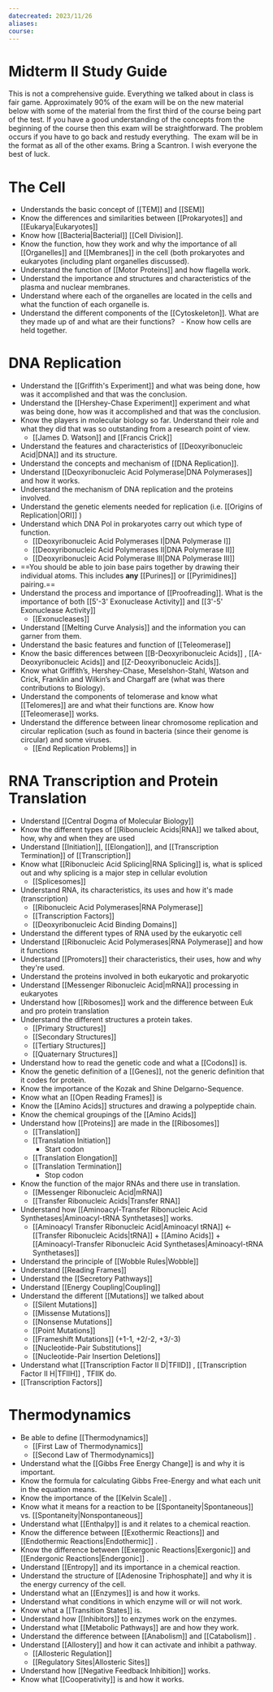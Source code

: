 ```yaml
---
datecreated: 2023/11/26
aliases: 
course:
---
```

# Midterm II Study Guide

This is not a comprehensive guide. Everything we talked about in class is fair game. Approximately 90% of the exam will be on the new material below with some of the material from the first third of the course being part of the test. If you have a good understanding of the concepts from the beginning of the course then this exam will be straightforward. The problem occurs if you have to go back and restudy everything.  The exam will be in the format as all of the other exams. Bring a Scantron. I wish everyone the best of luck.

# The Cell

- Understands the basic concept of [[TEM]] and [[SEM]] 
- Know the differences and similarities between [[Prokaryotes]] and [[Eukarya|Eukaryotes]]
- Know how [[Bacteria|Bacterial]] [[Cell Division]].
- Know the function, how they work and why the importance of all [[Organelles]] and [[Membranes]] in the cell (both prokaryotes and eukaryotes (including plant organelles discussed).
- Understand the function of [[Motor Proteins]] and how flagella work.
- Understand the importance and structures and characteristics of the plasma and nuclear membranes.
- Understand where each of the organelles are located in the cells and what the function of each organelle is.
- Understand the different components of the [[Cytoskeleton]]. What are they made up of and what are their functions? 
 - Know how cells are held together.

# DNA Replication

- Understand the [[Griffith's Experiment]] and what was being done, how was it accomplished and that was the conclusion.
- Understand the [[Hershey-Chase Experiment]] experiment and what was being done, how was it accomplished and that was the conclusion.
- Know the players in molecular biology so far. Understand their role and what they did that was so outstanding from a research point of view.
	- [[James D. Watson]] and [[Francis Crick]]
- Understand the features and characteristics of [[Deoxyribonucleic Acid|DNA]] and its structure.
- Understand the concepts and mechanism of [[DNA Replication]].
- Understand [[Deoxyribonucleic Acid Polymerase|DNA Polymerases]] and how it works.
- Understand the mechanism of DNA replication and the proteins involved. 
- Understand the genetic elements needed for replication (i.e. [[Origins of Replication|ORI]] ) 
- Understand which DNA Pol in prokaryotes carry out which type of function.
	- [[Deoxyribonucleic Acid Polymerases I|DNA Polymerase I]]
	- [[Deoxyribonucleic Acid Polymerases II|DNA Polymerase II]]
	- [[Deoxyribonucleic Acid Polymerase III|DNA Polymerase III]]
- ==You should be able to join base pairs together by drawing their individual atoms. This includes **any** [[Purines]] or [[Pyrimidines]] pairing.==
- Understand the process and importance of [[Proofreading]]. What is the importance of both [[5'-3' Exonuclease Activity]] and [[3'-5' Exonuclease Activity]]
	- [[Exonucleases]] 
- Understand [[Melting Curve Analysis]] and the information you can garner from them.
- Understand the basic features and function of [[Teleomerase]] 
- Know the basic differences between [[B-Deoxyribonucleic Acids]] , [[A-Deoxyribonucleic Acids]]  and [[Z-Deoxyribonucleic Acids]].
- Know what Griffith’s, Hershey-Chase, Meselshon-Stahl, Watson and Crick, Franklin and Wilkin’s and Chargaff are (what was there contributions to Biology).
- Understand the components of telomerase and know what [[Telomeres]] are and what their functions are. Know how [[Teleomerase]] works.
- Understand the difference between linear chromosome replication and circular replication (such as found in bacteria (since their genome is circular) and some viruses.
	- [[End Replication Problems]] in 


# RNA Transcription and Protein Translation

- Understand [[Central Dogma of Molecular Biology]]
- Know the different types of [[Ribonucleic Acids|RNA]] we talked about, how, why and when they are used
- Understand [[Initiation]], [[Elongation]], and [[Transcription Termination]] of [[Transcription]] 
- Know what [[Ribonucleic Acid Splicing|RNA Splicing]] is, what is spliced out and why splicing is a major step in cellular evolution
	- [[Splicesomes]]
- Understand RNA, its characteristics, its uses and how it's made (transcription)
	- [[Ribonucleic Acid Polymerases|RNA Polymerase]] 
	- [[Transcription Factors]] 
	- [[Deoxyribonucleic Acid Binding Domains]] 
- Understand the different types of RNA used by the eukaryotic cell
- Understand [[Ribonucleic Acid Polymerases|RNA Polymerase]] and how it functions
- Understand [[Promoters]] their characteristics, their uses, how and why they're used.
- Understand the proteins involved in both eukaryotic and prokaryotic
- Understand [[Messenger Ribonucleic Acid|mRNA]] processing in eukaryotes
- Understand how [[Ribosomes]] work and the difference between Euk and pro protein translation
- Understand the different structures a protein takes.
	- [[Primary Structures]]
	- [[Secondary Structures]]
	- [[Tertiary Structures]]
	- [[Quaternary Structures]]
- Understand how to read the genetic code and what a [[Codons]] is.
- Know the genetic definition of a [[Genes]], not the generic definition that it codes for protein.
- Know the importance of the Kozak and Shine Delgarno-Sequence.
- Know what an [[Open Reading Frames]] is
- Know the [[Amino Acids]] structures and drawing a polypeptide chain.
- Know the chemical groupings of the [[Amino Acids]]
- Understand how [[Proteins]] are made in the [[Ribosomes]]
	- [[Translation]]
	- [[Translation Initiation]]
		- Start codon
	- [[Translation Elongation]] 
	- [[Translation Termination]]
		- Stop codon
- Know the function of the major RNAs and there use in translation.
	- [[Messenger Ribonucleic Acid|mRNA]]
	- [[Transfer Ribonucleic Acids|Transfer RNA]]
- Understand how [[Aminoacyl-Transfer Ribonucleic Acid Synthetases|Aminoacyl-tRNA Synthetases]] works.
	- [[Aminoacyl Transfer Ribonucleic Acid|Aminoacyl tRNA]] <- [[Transfer Ribonucleic Acids|tRNA]] + [[Amino Acids]] + [[Aminoacyl-Transfer Ribonucleic Acid Synthetases|Aminoacyl-tRNA Synthetases]]
- Understand the principle of [[Wobble Rules|Wobble]]
- Understand [[Reading Frames]]
- Understand the [[Secretory Pathways]]
- Understand [[Energy Coupling|Coupling]]
- Understand the different [[Mutations]] we talked about
	- [[Silent Mutations]]
	- [[Missense Mutations]]
	- [[Nonsense Mutations]]
	- [[Point Mutations]]
	- [[Frameshift Mutations]] (+1-1, +2/-2, +3/-3)
	- [[Nucleotide-Pair Substitutions]]
	- [[Nucleotide-Pair Insertion Deletions]]
- Understand what [[Transcription Factor II D|TFIID]] , [[Transcription Factor II H|TFIIH]] , TFIIK do.
- [[Transcription Factors]]

# Thermodynamics
  
- Be able to define [[Thermodynamics]]
	- [[First Law of Thermodynamics]]
	- [[Second Law of Thermodynamics]]
- Understand what the [[Gibbs Free Energy Change]] is and why it is important.
- Know the formula for calculating Gibbs Free-Energy and what each unit in the equation means.
- Know the importance of the [[Kelvin Scale]] .
- Know what it means for a reaction to be [[Spontaneity|Spontaneous]] vs. [[Spontaneity|Nonspontaneous]]
- Understand what [[Enthalpy]] is and it relates to a chemical reaction.
- Know the difference between [[Exothermic Reactions]] and [[Endothermic Reactions|Endothermic]] .
- Know the difference between [[Exergonic Reactions|Exergonic]] and [[Endergonic Reactions|Endergonic]] .
- Understand [[Entropy]] and its importance in a chemical reaction.
- Understand the structure of [[Adenosine Triphosphate]] and why it is the energy currency of the cell.
- Understand what an [[Enzymes]] is and how it works.
- Understand what conditions in which enzyme will or will not work.
- Know what a [[Transition States]] is. 
- Understand how [[Inhibitors]] to enzymes work on the enzymes.
- Understand what [[Metabolic Pathways]] are and how they work.
- Understand the difference between [[Anabolism]] and [[Catabolism]] .
- Understand [[Allostery]] and how it can activate and inhibit a pathway.
	- [[Allosteric Regulation]] 
	- [[Regulatory Sites|Allosteric Sites]] 
- Understand how [[Negative Feedback Inhibition]] works.
- Know what [[Cooperativity]] is and how it works.